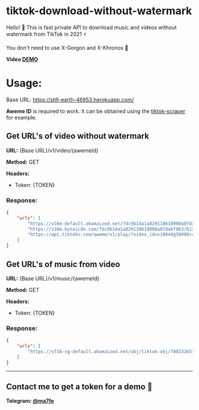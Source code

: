 # tiktok-download-without-watermark

Hello! 👋 This is fast private API to download music and videos without watermark from TikTok in 2021 ⚡️

You don't need to use X-Gorgon and X-Khronos 🥳

**Video [DEMO](https://youtu.be/MdY4JxVzgxQ)**

# Usage:

Base URL: https://still-earth-46953.herokuapp.com/

**Aweme ID** is required to work. It can be obtained using the [tiktok-scraper](https://github.com/drawrowfly/tiktok-scraper) for example.

## Get URL's of video without watermark 
**URL:** {Base URL}/v1/video/{awemeId}

**Method:** GET

**Headers:**

* Token: {TOKEN}

### Response:
``` json
{
    "urls": [
        "https://v16m-default.akamaized.net/7dc9b14a1a829110618900a07dabf863/6131acb2/video/tos/alisg/tos-alisg-pve-0037c001/3d54f4834c4141c986d8364b9ec8e55a/?a=0&br=6042&bt=3021&cd=0%7C0%7C0&ch=0&cr=0&cs=0&cv=1&dr=0&ds=6&er=&ft=UC2fP_b3aGh-Inz&l=20210902230334010245147099385DDB29&lr=all&mime_type=video_mp4&net=0&pl=0&qs=0&rc=M3FnOGY6ZjRuNzMzODczNEApZjY6OjZkO2UzN2g8PDwzNGctMmtzcjRfM2pgLS1kMS1zczNfMC0tYF4xXy8yXl40YmE6Yw%3D%3D&vl=&vr=",
        "https://v16m.byteicdn.com/7dc9b14a1a829110618900a07dabf863/6131acb2/video/tos/alisg/tos-alisg-pve-0037c001/3d54f4834c4141c986d8364b9ec8e55a/?a=0&br=6042&bt=3021&cd=0%7C0%7C0&ch=0&cr=0&cs=0&cv=1&dr=0&ds=6&er=&ft=UC2fP_b3aGh-Inz&l=20210902230334010245147099385DDB29&lr=all&mime_type=video_mp4&net=0&pl=0&qs=0&rc=M3FnOGY6ZjRuNzMzODczNEApZjY6OjZkO2UzN2g8PDwzNGctMmtzcjRfM2pgLS1kMS1zczNfMC0tYF4xXy8yXl40YmE6Yw%3D%3D&vl=&vr=",
        "https://api.tiktokv.com/aweme/v1/play/?video_id=v10044g50000c4mk61bc77ucv5nd5n00&line=0&is_play_url=1&source=PackSourceEnum_AWEME_DETAIL&file_id=1d0e979a9ae5420bb48aac3070733bc6"
    ]
}
```

## Get URL's of music from video 
**URL:** {Base URL}/v1/music/{awemeId}

**Method:** GET

**Headers:**

* Token: {TOKEN}

### Response:
``` json
{
    "urls": [
        "https://sf16-sg-default.akamaized.net/obj/tiktok-obj/7002326577015229186.mp3"
    ]
}
```
---
## Contact me to get a token for a demo 🦋

**Telegram: [@ma7fe](https://t.me/ma7fe)**
